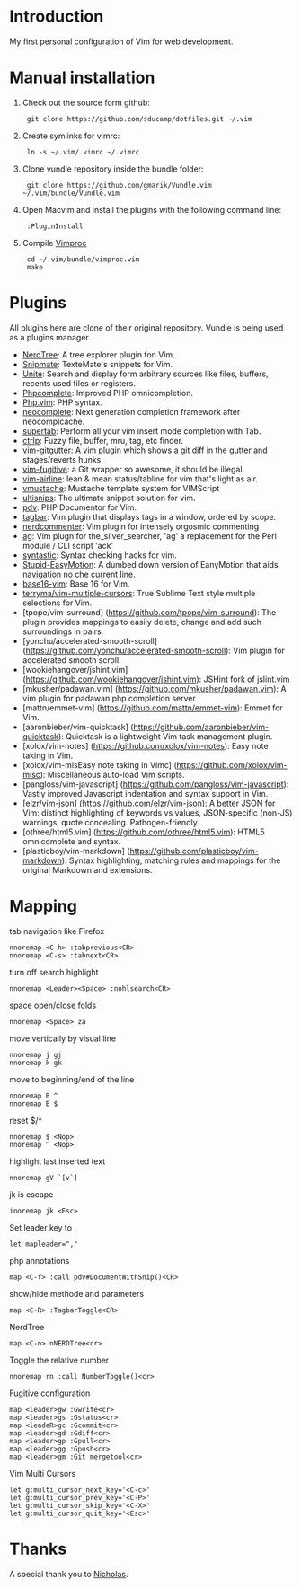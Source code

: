# Introduction
My first personal configuration of Vim for web development. 

# Manual installation
1. Check out the source form github:

        git clone https://github.com/sducamp/dotfiles.git ~/.vim 
        
2. Create symlinks for vimrc:

        ln -s ~/.vim/.vimrc ~/.vimrc 

3. Clone vundle repository inside the bundle folder:

        git clone https://github.com/gmarik/Vundle.vim ~/.vim/bundle/Vundle.vim

4. Open Macvim and install the plugins with the following command line:

        :PluginInstall

5. Compile [Vimproc](https://github.com/Shougo/vimproc.vim)

        cd ~/.vim/bundle/vimproc.vim
        make

# Plugins
All plugins here are clone of their original repository. Vundle is being used as a plugins manager.

* [NerdTree](https://github.com/scrooloose/nerdtree): A tree explorer plugin fon Vim.
* [Snipmate](https://github.com/garbas/vim-snipmate): TexteMate's snippets for Vim.
* [Unite](https://github.com/Shougo/unite.vim): Search and display form arbitrary sources like files, buffers, recents used files or registers.
* [Phpcomplete](https://github.com/shawncplus/phpcomplete.vim): Improved PHP omnicompletion.
* [Php.vim](https://github.com/StanAngeloff/php.vim): PHP syntax.
* [neocomplete](https://github.com/Shougo/neocomplete.vim): Next generation completion framework after neocomplcache.
* [supertab](https://github.com/ervandew/supertab): Perform all your vim insert mode completion with Tab.
* [ctrlp](https://github.com/kien/ctrlp.vim): Fuzzy file, buffer, mru, tag, etc finder.
* [vim-gitgutter](https://github.com/airblade/vim-gitgutter): A vim plugin which shows a git diff in the gutter and stages/reverts hunks.
* [vim-fugitive](https://github.com/tpope/vim-fugitive): a Git wrapper so awesome, it should be illegal. 
* [vim-airline](https://github.com/bling/vim-airline): lean & mean status/tabline for vim that's light as air.
* [vmustache](https://github.com/tobyS/vmustache): Mustache template system for VIMScript
* [ultisnips](https://github.com/SirVer/ultisnips): The ultimate snippet solution for vim.
* [pdv](https://github.com/tobyS/pdv): PHP Documentor for Vim.
* [tagbar](https://github.com/majutsushi/tagbar): Vim plugin that displays tags in a window, ordered by scope.
* [nerdcommenter](https://github.com/scrooloose/nerdcommenter): Vim plugin for intensely orgosmic commenting
* [ag](https://github.com/rking/ag.vim): Vim plugn for the_silver_searcher, 'ag' a replacement for the Perl module / CLI script 'ack'
* [syntastic](https://github.com/scrooloose/syntastic): Syntax checking hacks for vim.
* [Stupid-EasyMotion](https://github.com/joequery/Stupid-EasyMotion): A dumbed down version of EanyMotion that aids navigation no che current line.
* [base16-vim](https://github.com/chriskempson/base16-vim): Base 16 for Vim.
* [terryma/vim-multiple-cursors](https://github.com/terryma/vim-multiple-cursors): True Sublime Text style multiple selections for Vim.
* [tpope/vim-surround] (https://github.com/tpope/vim-surround): The plugin provides mappings to easily delete, change and add such surroundings in pairs.
* [yonchu/accelerated-smooth-scroll] (https://github.com/yonchu/accelerated-smooth-scroll): Vim plugin for accelerated smooth scroll.
* [wookiehangover/jshint.vim] (https://github.com/wookiehangover/jshint.vim): JSHint fork of jslint.vim
* [mkusher/padawan.vim] (https://github.com/mkusher/padawan.vim): A vim plugin for padawan.php completion server
* [mattn/emmet-vim] (https://github.com/mattn/emmet-vim): Emmet for Vim.
* [aaronbieber/vim-quicktask] (https://github.com/aaronbieber/vim-quicktask): Quicktask is a lightweight Vim task management plugin.
* [xolox/vim-notes] (https://github.com/xolox/vim-notes): Easy note taking in Vim.
* [xolox/vim-misEasy note taking in Vimc] (https://github.com/xolox/vim-misc): Miscellaneous auto-load Vim scripts.
* [pangloss/vim-javascript] (https://github.com/pangloss/vim-javascript): Vastly improved Javascript indentation and syntax support in Vim.
* [elzr/vim-json] (https://github.com/elzr/vim-json): A better JSON for Vim: distinct highlighting of keywords vs values, JSON-specific (non-JS) warnings, quote concealing. Pathogen-friendly.
* [othree/html5.vim] (https://github.com/othree/html5.vim): HTML5 omnicomplete and syntax.
* [plasticboy/vim-markdown] (https://github.com/plasticboy/vim-markdown): Syntax highlighting, matching rules and mappings for the original Markdown and extensions.

# Mapping
tab navigation like Firefox
```
nnoremap <C-h> :tabprevious<CR>
nnoremap <C-s> :tabnext<CR>
```
turn off search highlight 
```
nnoremap <Leader><Space> :nohlsearch<CR>
```
space open/close folds 
```
nnoremap <Space> za
```
move vertically by visual line 
```
nnoremap j gj
nnoremap k gk
```
move to beginning/end of the line 
```
nnoremap B ^
nnoremap E $
```
reset $/^
```
nnoremap $ <Nop>
nnoremap ^ <Nop>
```
highlight last inserted text
```
nnoremap gV `[v`] 
```
jk is escape
```
inoremap jk <Esc>
```
Set leader key to ,
```
let mapleader=","
```
php annotations
```
map <C-f> :call pdv#DocumentWithSnip()<CR>
```
show/hide methode and parameters
```
map <C-R> :TagbarToggle<CR>
```
NerdTree 
```
map <C-n> nNERDTree<cr>
```
Toggle the relative number
```
nnoremap rn :call NumberToggle()<cr>
```
Fugitive configuration
```
map <leader>gw :Gwrite<cr>
map <leader>gs :Gstatus<cr>
map <leadeR>gc :Gcommit<cr>
map <leader>gd :Gdiff<cr>
map <leader>gp :Gpull<cr>
map <leader>gg :Gpush<cr>
map <leader>gm :Git mergetool<cr>
```
Vim Multi Cursors
```
let g:multi_cursor_next_key='<C-c>'
let g:multi_cursor_prev_key='<C-P>'
let g:multi_cursor_skip_key='<C-X>'
let g:multi_cursor_quit_key='<Esc>'
```

# Thanks
A special thank you to [Nicholas](https://github.com/nicholasc). 